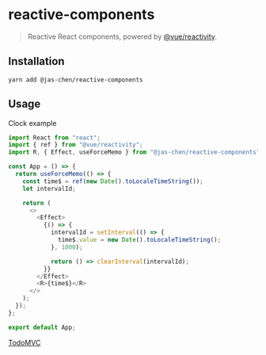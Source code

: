 # reactive-components
> Reactive React components, powered by [@vue/reactivity](https://www.npmjs.com/package/@vue/reactivity).

## Installation

```
yarn add @jas-chen/reactive-components
```

## Usage

Clock example

```js
import React from "react";
import { ref } from "@vue/reactivity";
import R, { Effect, useForceMemo } from "@jas-chen/reactive-components";

const App = () => {
  return useForceMemo(() => {
    const time$ = ref(new Date().toLocaleTimeString());
    let intervalId;

    return (
      <>
        <Effect>
          {() => {
            intervalId = setInterval(() => {
              time$.value = new Date().toLocaleTimeString();
            }, 1000);

            return () => clearInterval(intervalId);
          }}
        </Effect>
        <R>{time$}</R>
      </>
    );
  });
};

export default App;
```

[TodoMVC](./examples/TodoMVC/index.js)
